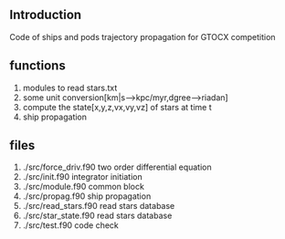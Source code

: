 ## Introduction
Code of ships and pods trajectory propagation for GTOCX competition 


## functions  
1. modules to read stars.txt
2. some unit conversion[km|s-->kpc/myr,dgree-->riadan] 
3. compute the state[x,y,z,vx,vy,vz] of stars at time t
4. ship propagation

## files 
1. ./src/force_driv.f90         two order differential equation
2. ./src/init.f90               integrator initiation
3. ./src/module.f90             common block
4. ./src/propag.f90             ship propagation
5. ./src/read_stars.f90         read stars database
6. ./src/star_state.f90         read stars database
7. ./src/test.f90               code check 

